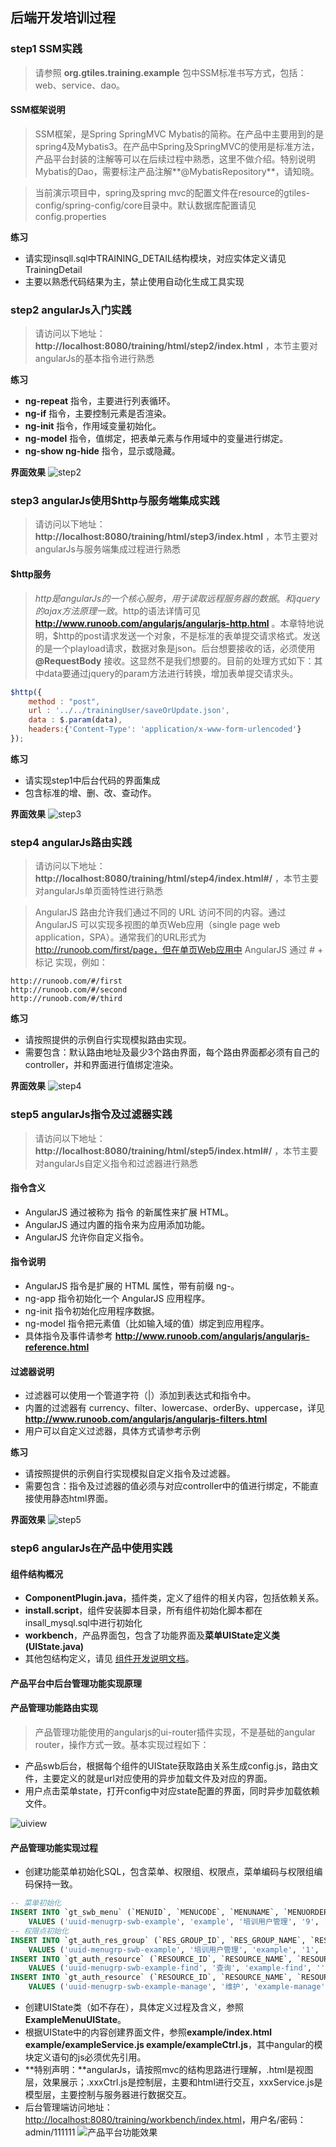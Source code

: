 ## 后端开发培训过程

### step1 SSM实践

> 请参照 **org.gtiles.training.example** 包中SSM标准书写方式，包括：web、service、dao。

#### SSM框架说明

> SSM框架，是Spring SpringMVC Mybatis的简称。在产品中主要用到的是spring4及Mybatis3。在产品中Spring及SpringMVC的使用是标准方法，产品平台封装的注解等可以在后续过程中熟悉，这里不做介绍。特别说明Mybatis的Dao，需要标注产品注解**@MybatisRepository**，请知晓。

> 当前演示项目中，spring及spring mvc的配置文件在resource的gtiles-config/spring-config/core目录中。默认数据库配置请见config.properties

**练习**
- 请实现insqll.sql中TRAINING_DETAIL结构模块，对应实体定义请见TrainingDetail
- 主要以熟悉代码结果为主，禁止使用自动化生成工具实现

### step2 angularJs入门实践

> 请访问以下地址：  **http://localhost:8080/training/html/step2/index.html** ，本节主要对angularJs的基本指令进行熟悉

**练习**
- **ng-repeat** 指令，主要进行列表循环。
- **ng-if** 指令，主要控制元素是否渲染。
- **ng-init** 指令，作用域变量初始化。
- **ng-model** 指令，值绑定，把表单元素与作用域中的变量进行绑定。
- **ng-show ng-hide** 指令，显示或隐藏。

**界面效果**
![step2](./files/step2.png)

### step3 angularJs使用$http与服务端集成实践

> 请访问以下地址：  **http://localhost:8080/training/html/step3/index.html** ，本节主要对angularJs与服务端集成过程进行熟悉

#### $http服务

> $http是angularJs的一个核心服务，用于读取远程服务器的数据。和jquery的ajax方法原理一致。$http的语法详情可见  **http://www.runoob.com/angularjs/angularjs-http.html** 。本章特地说明，$http的post请求发送一个对象，不是标准的表单提交请求格式。发送的是一个playload请求，数据对象是json。后台想要接收的话，必须使用 **@RequestBody** 接收。这显然不是我们想要的。目前的处理方式如下：其中data要通过jquery的param方法进行转换，增加表单提交请求头。

```js
$http({
	method : "post",
	url : '../../trainingUser/saveOrUpdate.json',
	data : $.param(data),
	headers:{'Content-Type': 'application/x-www-form-urlencoded'}
});
```

**练习**
- 请实现step1中后台代码的界面集成
- 包含标准的增、删、改、查动作。

**界面效果**
![step3](./files/step3.png)

### step4 angularJs路由实践

> 请访问以下地址：  **http://localhost:8080/training/html/step4/index.html#/** ，本节主要对angularJs单页面特性进行熟悉

> AngularJS 路由允许我们通过不同的 URL 访问不同的内容。通过 AngularJS 可以实现多视图的单页Web应用（single page web application，SPA）。通常我们的URL形式为 http://runoob.com/first/page，但在单页Web应用中 AngularJS 通过 # + 标记 实现，例如：


```
http://runoob.com/#/first
http://runoob.com/#/second
http://runoob.com/#/third
```

**练习**
- 请按照提供的示例自行实现模拟路由实现。
- 需要包含：默认路由地址及最少3个路由界面，每个路由界面都必须有自己的controller，并和界面进行值绑定渲染。

**界面效果**
![step4](./files/step4.png)

### step5 angularJs指令及过滤器实践

> 请访问以下地址：  **http://localhost:8080/training/html/step5/index.html#/** ，本节主要对angularJs自定义指令和过滤器进行熟悉

#### 指令含义

- AngularJS 通过被称为 指令 的新属性来扩展 HTML。
- AngularJS 通过内置的指令来为应用添加功能。
- AngularJS 允许你自定义指令。

#### 指令说明

- AngularJS 指令是扩展的 HTML 属性，带有前缀 ng-。
- ng-app 指令初始化一个 AngularJS 应用程序。
- ng-init 指令初始化应用程序数据。
- ng-model 指令把元素值（比如输入域的值）绑定到应用程序。
- 具体指令及事件请参考 **http://www.runoob.com/angularjs/angularjs-reference.html** 

#### 过滤器说明

- 过滤器可以使用一个管道字符（|）添加到表达式和指令中。
- 内置的过滤器有 currency、filter、lowercase、orderBy、uppercase，详见 **http://www.runoob.com/angularjs/angularjs-filters.html** 
- 用户可以自定义过滤器，具体方式请参考示例

**练习**
- 请按照提供的示例自行实现模拟自定义指令及过滤器。
- 需要包含：指令及过滤器的值必须与对应controller中的值进行绑定，不能直接使用静态html界面。

**界面效果**
![step5](./files/step5.png)

### step6 angularJs在产品中使用实践

#### 组件结构概况

- **ComponentPlugin.java**，插件类，定义了组件的相关内容，包括依赖关系。
- **install.script**，组件安装脚本目录，所有组件初始化脚本都在insall_mysql.sql中进行初始化
- **workbench**，产品界面包，包含了功能界面及**菜单UIState定义类(UIState.java)**
- 其他包结构定义，请见 [组件开发说明文档](./files/快来学组件开发说明.doc)。

#### 产品平台中后台管理功能实现原理

#### 产品管理功能路由实现

> 产品管理功能使用的angularjs的ui-router插件实现，不是基础的angular router，操作方式一致。基本实现过程如下：

- 产品swb后台，根据每个组件的UIState获取路由关系生成config.js，路由文件，主要定义的就是url对应使用的异步加载文件及对应的界面。
- 用户点击菜单state，打开config中对应state配置的界面，同时异步加载依赖文件。

![uiview](./files/uiview.png)

#### 产品管理功能实现过程

- 创建功能菜单初始化SQL，包含菜单、权限组、权限点，菜单编码与权限组编码保持一致。

```sql
-- 菜单初始化
INSERT INTO `gt_swb_menu` (`MENUID`, `MENUCODE`, `MENUNAME`, `MENUORDER`, `ISSHOW`, `MENUGRPID`, `LINK_MENU_ID`, `MENU_ICON`, `SUB_MENU_GROUP`) 
	VALUES ('uuid-menugrp-swb-example', 'example', '培训用户管理', '9', '1', 'uuid-menugrp-swb', NULL, 'iconfont icon-kaoshijilu', '');
-- 权限点初始化
INSERT INTO `gt_auth_res_group` (`RES_GROUP_ID`, `RES_GROUP_NAME`, `RES_GROUP_CODE`, `RES_GROUP_TYPE`, `OPERATOR`, `OPERATOR_ID`, `UPDATE_TIME`) 
	VALUES ('uuid-menugrp-swb-example', '培训用户管理', 'example', '1', 'admin', 'admin', '2016-08-12 14:05:51');
INSERT INTO `gt_auth_resource` (`RESOURCE_ID`, `RESOURCE_NAME`, `RESOURCE_CODE`, `RESOURCE_VALUE`, `DESCRIPTION`, `IS_AUDIT_LOG`, `RES_GROUP_ID`, `OPERATOR`, `OPERATOR_ID`, `UPDATE_TIME`) 
	VALUES ('uuid-menugrp-swb-example-find', '查询', 'example-find', '', '查询', '2', 'uuid-menugrp-swb-example', 'admin', 'admin', '2016-08-12 14:14:52');
INSERT INTO `gt_auth_resource` (`RESOURCE_ID`, `RESOURCE_NAME`, `RESOURCE_CODE`, `RESOURCE_VALUE`, `DESCRIPTION`, `IS_AUDIT_LOG`, `RES_GROUP_ID`, `OPERATOR`, `OPERATOR_ID`, `UPDATE_TIME`) 
	VALUES ('uuid-menugrp-swb-example-manage', '维护', 'example-manage', '', '维护', '2', 'uuid-menugrp-swb-example', 'admin', 'admin', '2016-08-12 14:14:52');
```
- 创建UIState类（如不存在），具体定义过程及含义，参照**ExampleMenuUIState**。
- 根据UIState中的内容创建界面文件，参照**example/index.html example/exampleService.js example/exampleCtrl.js**，其中angular的模块定义语句的js必须优先引用。
- **特别声明：**angularJs，请按照mvc的结构思路进行理解，.html是视图层，效果展示；.xxxCtrl.js是控制层，主要和html进行交互，xxxService.js是模型层，主要控制与服务器进行数据交互。
- 后台管理端访问地址：[http://localhost:8080/training/workbench/index.html](http://localhost:8080/training/workbench/index.html)，用户名/密码：admin/111111
![产品平台功能效果](./files/产品平台功能效果.png)
